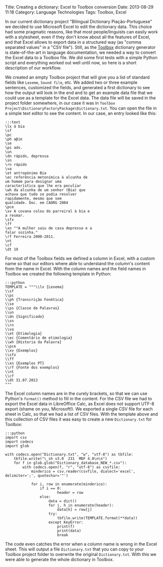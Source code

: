 Title: Creating a dictionary: Excel to Toolbox conversion
Date: 2013-08-29 11:18
Category: Language Technologies
Tags: Toolbox, Excel

In our current dictionary project "Bilingual Dictionary Piação-Portuguese" we
decided to use Microsoft Excel to edit the dictionary data. This choice had
some pragmatic reasons, like that most people/linguists can easily work with a
stylesheet, even if they don't know about all the features of Excel, and that
Excel allows to export data in a structured way (as "comma separated values" in
a "CSV file"). Still, as the [Toolbox](http://www-01.sil.org/computing/toolbox/)
dictionary generator is state-of-the-art in language documentation, we needed a
way to convert the Excel data to a Toolbox file. We did some first tests with
a simple Python script and everything worked out well until now, so here is a
short description of our workflow.

We created an empty Toolbox project that will give you a list of standard fields
like `Lexeme`, `Sound file`, etc. We added two or three example sentences,
customized the fields, and generated a first dictionary to see how the output
will look in the end and to get an example data file that we could use as a
template for the Excel data. The data file will be saved in the project folder
somewhere, in our case it was in
`Toolbox Project\DictionaryFactoryPackage\Dictionary.txt`. You can open the
file in a simple text editor to see the content. In our case, an entry looked
like this:

    :::text
    \lx à bia
    \sf
    \pc
    \ph aβiɐ
    \se
    \ps adv.
    \un
    \dn rápido, depressa
    \sn
    \rn rápido
    \va
    \et antropónimo Bia
    \ec referência metonímica à alcunha de
    um homem para designar uma
    característica que lhe era peculiar
    \wh da alcunha de um senhor (Bia) que
    achava que tudo se podia resolver
    rapidamente, mesmo que sem
    qualidade. Doc. em CAORG 2004
    \pce
    \xv A covana colou do parreiral à bia e
    a resmar.
    \sfx
    \ff
    \xn ""A mulher saiu de casa depressa e a
    falar sozinha."
    \rf Ferreira 2000-2011. 
    \nt
    \cf
    \dt 19

For most of the Toolbox fields we defined a column in Excel, with a custom name
so that our editors where able to understand the column's content from the name
in Excel. With the column names and the field names in Toolbox we created the
following template in Python:

    :::python
    TEMPLATE = """\\lx {Lexema}
    \\sf 
    \\pc 
    \\ph {Transcrição Fonética}
    \\se
    \\ps {Classe de Palavras}
    \\un
    \\dn {Significado}
    \\sn
    \\rn 
    \\va
    \\et {Etimologia}
    \\ec {Comentário de etimologia}
    \\wh {Historia da Palavra}
    \\pce
    \\xv {Exemplos}
    \\sfx
    \\ff
    \\xn {Exemplos PT}
    \\rf {Fonte dos exemplos}
    \\nt
    \\cf
    \\dt 31.07.2013
    """

The Excel column names are in the curely brackets, so that we can use Python's
`format()` method to fill in the content. For the CSV file we had to export the
Excel data in LibreOffice Calc, as Excel does not support UTF-8 export (shame
on you, Microsoft!). We exported a single CSV file for each sheet in Calc,
so that we had a list of CSV files. With the template above and this collection
of CSV files it was easy to create a new `Dictionary.txt` for Toolbox:

    :::python
    import csv
    import codecs
    import glob

    with codecs.open("Dictionary.txt", "w", "utf-8") as tbfile:
        tbfile.write("\_sh v3.0  231  MDF 4.0\n\n")
        for f in glob.glob("Dictionary_database_NEW_*.csv"):
            with codecs.open(f, "r", "utf-8") as csvfile:
                minderico = csv.reader(csvfile, dialect='excel', delimiter=';', quotechar='"')

                for i, row in enumerate(minderico):
                    if i == 0:
                            header = row
                    else:
                        data = dict()
                        for j, h in enumerate(header):
                            data[h] = row[j]
                        try:
                            tbfile.write(TEMPLATE.format(**data))
                        except KeyError:
                            print(f)
                            print(data)
                            break


The code even catches the error when a column name is wrong in the Excel sheet.
This will output a file `Dictionary.txt` that you can copy to your Toolbox
project folder to overwrite the original `Dictionary.txt`. With this we were
able to generate the whole dictionary in Toolbox.